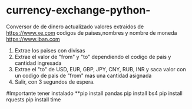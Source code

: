 # currency-exchange-python-
Conversor de de dinero actualizado
valores extraidos de https://www.xe.com
codigos de paises,nombres y nombre de moneda https://www.iban.com

1) Extrae los paises con divisas
2) Extrae el valor de "from" y "to" dependiendo el codigo de pais y cantidad ingresada
3) Extrae el "to" de USD, EUR, GBP, JPY, CNY, RUB, INR y saca valor con un codigo de pais de "from" mas una cantidad asignada
4) Salir, con 3 segundos de espera.


#Importante tener instalado 
**pip install pandas
pip install bs4
pip install rquests
pip install time
